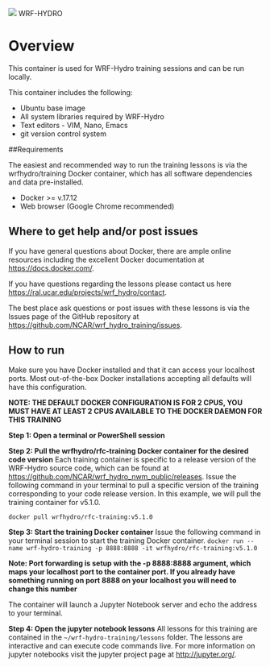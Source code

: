 ![](https://ral.ucar.edu/sites/default/files/public/wrf_hydro_symbol_logo_2017_09_150pxby63px.png) WRF-HYDRO

# Overview
This container is used for WRF-Hydro training sessions and can be run locally.

This container includes the following:

* Ubuntu base image
* All system libraries required by WRF-Hydro
* Text editors - VIM, Nano, Emacs
* git version control system

##Requirements

The easiest and recommended way to run the training lessons is via the wrfhydro/training Docker container, which has all software dependencies and data pre-installed.

* Docker >= v.17.12
* Web browser (Google Chrome recommended)

## Where to get help and/or post issues
If you have general questions about Docker, there are ample online resources including the excellent Docker documentation at https://docs.docker.com/.

If you have questions regarding the lessons please contact us here https://ral.ucar.edu/projects/wrf_hydro/contact. 

The best place ask questions or post issues with these lessons is via the Issues page of the GitHub repository at https://github.com/NCAR/wrf_hydro_training/issues.

## How to run
Make sure you have Docker installed and that it can access your localhost ports. Most out-of-the-box
Docker installations accepting all defaults will have this configuration. 

**NOTE: THE DEFAULT DOCKER CONFIGURATION IS FOR 2 CPUS, YOU MUST HAVE AT LEAST 2 CPUS AVAILABLE TO THE DOCKER DAEMON FOR THIS TRAINING**

**Step 1: Open a terminal or PowerShell session**

**Step 2: Pull the wrfhydro/rfc-training Docker container for the desired code version**
Each training container is specific to a release version of the WRF-Hydro source code, which can be found at https://github.com/NCAR/wrf_hydro_nwm_public/releases.
Issue the following command in your terminal to pull a specific version of the training
corresponding to your code release version. In this example, we will pull the training container for v5.1.0.

`docker pull wrfhydro/rfc-training:v5.1.0`

**Step 3: Start the training Docker container**
Issue the following command in your terminal session to start the training Docker container.
`docker run --name wrf-hydro-training -p 8888:8888 -it wrfhydro/rfc-training:v5.1.0`

**Note: Port forwarding is setup with the -p 8888:8888 argument, which maps your localhost port to
the container port. If you already have something running on port 8888 on your localhost you will
need to change this number**

The container will launch a Jupyter Notebook server and echo the address to your terminal.

**Step 4: Open the jupyter notebook lessons**
All lessons for this training are contained in the `~/wrf-hydro-training/lessons` folder. The
lessons are interactive and can execute code commands live. For more information on jupyter
notebooks visit the jupyter project page at http://jupyter.org/.


